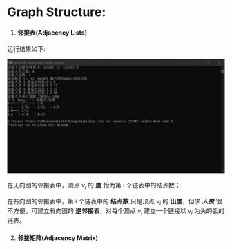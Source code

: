 # Graph Structure:

1. #### 邻接表(Adjacency Lists)
  运行结果如下:

  ![result](https://github.com/RaySunWHUT/Graph-Structure/blob/master/assets/list.png)

  在无向图的邻接表中，顶点 $v_i$ 的 **度** 恰为第 i 个链表中的结点数；

  在有向图的邻接表中，第 i 个链表中的 **结点数** 只是顶点 $v_i$ 的 **出度**，但求 ***入度***  很不方便。可建立有向图的 **逆邻接表**，对每个顶点 $v_i$ 建立一个链接以  $v_i$ 为头的弧的链表。

    

2. #### 邻接矩阵(Adjacency Matrix)

